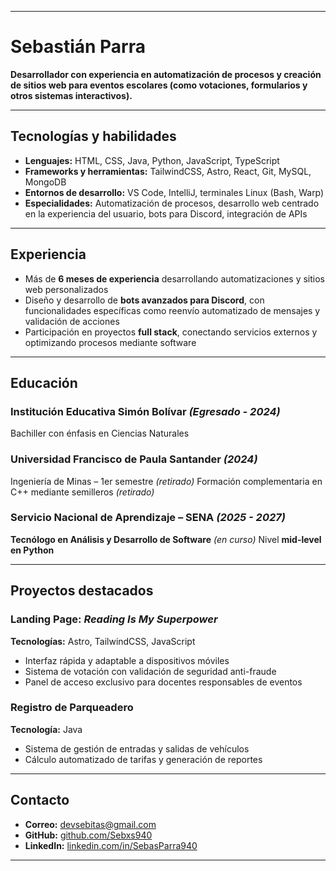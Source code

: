 
---

# Sebastián Parra

**Desarrollador con experiencia en automatización de procesos y creación de sitios web para eventos escolares (como votaciones, formularios y otros sistemas interactivos).**

---

## Tecnologías y habilidades

* **Lenguajes:** HTML, CSS, Java, Python, JavaScript, TypeScript
* **Frameworks y herramientas:** TailwindCSS, Astro, React, Git, MySQL, MongoDB
* **Entornos de desarrollo:** VS Code, IntelliJ, terminales Linux (Bash, Warp)
* **Especialidades:** Automatización de procesos, desarrollo web centrado en la experiencia del usuario, bots para Discord, integración de APIs

---

## Experiencia

* Más de **6 meses de experiencia** desarrollando automatizaciones y sitios web personalizados
* Diseño y desarrollo de **bots avanzados para Discord**, con funcionalidades específicas como reenvío automatizado de mensajes y validación de acciones
* Participación en proyectos **full stack**, conectando servicios externos y optimizando procesos mediante software

---

## Educación

### Institución Educativa Simón Bolívar *(Egresado - 2024)*

Bachiller con énfasis en Ciencias Naturales

### Universidad Francisco de Paula Santander *(2024)*

Ingeniería de Minas – 1er semestre *(retirado)*
Formación complementaria en C++ mediante semilleros *(retirado)*

### Servicio Nacional de Aprendizaje – SENA *(2025 - 2027)*

**Tecnólogo en Análisis y Desarrollo de Software** *(en curso)*
Nivel **mid-level en Python**

---

## Proyectos destacados

### Landing Page: *Reading Is My Superpower*

**Tecnologías:** Astro, TailwindCSS, JavaScript

* Interfaz rápida y adaptable a dispositivos móviles
* Sistema de votación con validación de seguridad anti-fraude
* Panel de acceso exclusivo para docentes responsables de eventos

### Registro de Parqueadero

**Tecnología:** Java

* Sistema de gestión de entradas y salidas de vehículos
* Cálculo automatizado de tarifas y generación de reportes

---

## Contacto

* **Correo:** [devsebitas@gmail.com](mailto:devsebitas@gmail.com)
* **GitHub:** [github.com/Sebxs940](https://github.com/Sebxs940)
* **LinkedIn:** [linkedin.com/in/SebasParra940](https://www.linkedin.com/in/SebasParra940)

---
